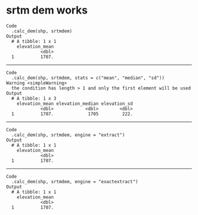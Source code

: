 # srtm dem works

    Code
      .calc_dem(shp, srtmdem)
    Output
      # A tibble: 1 x 1
        elevation_mean
                 <dbl>
      1          1707.

---

    Code
      .calc_dem(shp, srtmdem, stats = c("mean", "median", "sd"))
    Warning <simpleWarning>
      the condition has length > 1 and only the first element will be used
    Output
      # A tibble: 1 x 3
        elevation_mean elevation_median elevation_sd
                 <dbl>            <dbl>        <dbl>
      1          1707.             1705         222.

---

    Code
      .calc_dem(shp, srtmdem, engine = "extract")
    Output
      # A tibble: 1 x 1
        elevation_mean
                 <dbl>
      1          1707.

---

    Code
      .calc_dem(shp, srtmdem, engine = "exactextract")
    Output
      # A tibble: 1 x 1
        elevation_mean
                 <dbl>
      1          1707.

